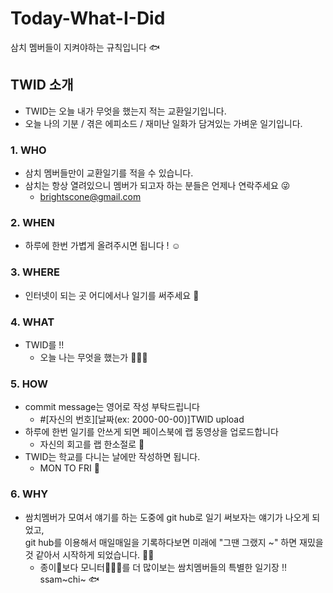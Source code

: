 # Today-What-I-Did
삼치 멤버들이 지켜야하는 규칙입니다 🐟

## TWID 소개
- TWID는 오늘 내가 무엇을 했는지 적는 교환일기입니다.
- 오늘 나의 기분 / 겪은 에피소드 / 재미난 일화가 담겨있는 가벼운 일기입니다.

### 1. WHO
- 삼치 멤버들만이 교환일기를 적을 수 있습니다.
- 삼치는 항상 열려있으니 멤버가 되고자 하는 분들은 언제나 연락주세요 😜
  - brightscone@gmail.com
  
### 2. WHEN
- 하루에 한번 가볍게 올려주시면 됩니다 ! ☺️

### 3. WHERE
- 인터넷이 되는 곳 어디에서나 일기를 써주세요 📝

### 4. WHAT
- TWID를 !!
  - 오늘 나는 무엇을 했는가 🕵🏻‍♀️

### 5. HOW
- commit message는 영어로 작성 부탁드립니다 
  - #[자신의 번호][날짜(ex: 2000-00-00)]TWID upload
- 하루에 한번 일기를 안쓰게 되면 페이스북에 랩 동영상을 업로드합니다
  - 자신의 회고를 랩 한소절로 🤟
- TWID는 학교를 다니는 날에만 작성하면 됩니다.
  - MON TO FRI 🙊
### 6. WHY
- 쌈치멤버가 모여서 얘기를 하는 도중에 git hub로 일기 써보자는 얘기가 나오게 되었고, <br>
git hub를 이용해서 매일매일을 기록하다보면 미래에 "그땐 그랬지 ~" 하면 재밌을 것 같아서 시작하게 되었습니다. 🙌🏻
  - 종이📃보다 모니터👩🏻‍💻를 더 많이보는 쌈치멤버들의 특별한 일기장 ‼️ ssam~chi~ 🐟
